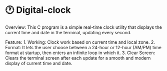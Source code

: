 # 🕐 Digital-clock

Overview:
This C program is a simple real-time clock utility that displays the current time and date in the terminal, updating every second. 

Feature: 1. Working: Clock work based on current time and local zone.
         2. Format: It lets the user choose between a 24-hour or 12-hour (AM/PM) time format at startup, then enters an infinite   loop in which it.
         3. Clear Screen: Clears the terminal screen after each update for a smooth and modern display of current time and date.
